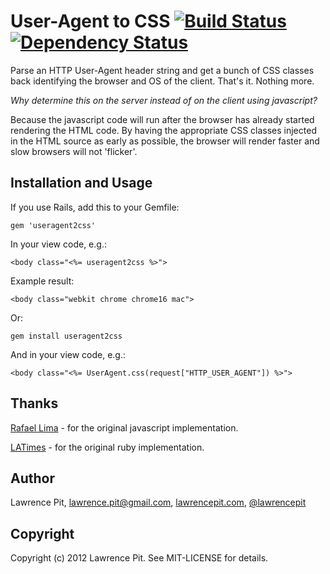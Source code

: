 # User-Agent to CSS [![Build Status](https://secure.travis-ci.org/lawrencepit/useragent2css.png)](http://travis-ci.org/lawrencepit/useragent2css?branch=master) [![Dependency Status](https://gemnasium.com/lawrencepit/useragent2css.png)](https://gemnasium.com/lawrencepit/useragent2css)

Parse an HTTP User-Agent header string and get a bunch of CSS classes back identifying the browser and OS of the client. That's it. Nothing more.

_Why determine this on the server instead of on the client using javascript?_

Because the javascript code will run after the browser has already started rendering the HTML code. By having the appropriate CSS classes injected in the HTML source as early as possible, the browser will render faster and slow browsers will not 'flicker'.


Installation and Usage
----------------------

If you use Rails, add this to your Gemfile:

    gem 'useragent2css'

In your view code, e.g.:

    <body class="<%= useragent2css %>">

Example result:

    <body class="webkit chrome chrome16 mac">

Or:

    gem install useragent2css

And in your view code, e.g.:

    <body class="<%= UserAgent.css(request["HTTP_USER_AGENT"]) %>">


Thanks
------------

[Rafael Lima](https://github.com/rafaelp/css_browser_selector) - for the original javascript implementation.

[LATimes](https://github.com/latimes/css_browser_selector) - for the original ruby implementation.


Author
----------

Lawrence Pit, lawrence.pit@gmail.com, [lawrencepit.com](http://lawrencepit.com), [@lawrencepit](http://twitter.com/lawrencepit)


Copyright
-----------

Copyright (c) 2012 Lawrence Pit. See MIT-LICENSE for details.
